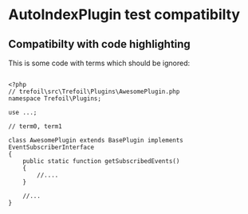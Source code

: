 # AutoIndexPlugin test compatibilty

## Compatibilty with code highlighting

This is some code with terms which should be ignored:

~~~~~~~~~~~~~~~~~~~~ .php

<?php
// trefoil\src\Trefoil\Plugins\AwesomePlugin.php
namespace Trefoil\Plugins;

use ...;

// term0, term1

class AwesomePlugin extends BasePlugin implements EventSubscriberInterface
{
    public static function getSubscribedEvents()
    {
        //....
    }

    //...
}

~~~~~~~~~~~~~~~~~~~~ 

